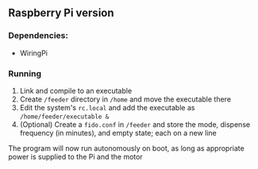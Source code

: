 ## Raspberry Pi version

### Dependencies:
* WiringPi

### Running
1. Link and compile to an executable
2. Create `/feeder` directory in `/home` and move the executable there
3. Edit the system's `rc.local` and add the executable as `/home/feeder/executable &`
4. (Optional) Create a `fido.conf` in `/feeder` and store the mode, dispense frequency (in minutes), and empty state; each on a new line

The program will now run autonomously on boot, as long as appropriate power is supplied to the Pi and the motor
